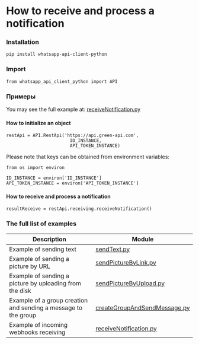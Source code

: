 # How to receive and process a notification
### Installation
```
pip install whatsapp-api-client-python
```
### Import 
```
from whatsapp_api_client_python import API
```
### Примеры
You may see the full example at: [receiveNotification.py](https://github.com/green-api/whatsapp-api-client-python/blob/master/examples/receiveNotification.py)

#### How to initialize an object

```
restApi = API.RestApi('https://api.green-api.com', 
                        ID_INSTANCE, 
                        API_TOKEN_INSTANCE)
```
Please note that keys can be obtained from environment variables:
```
from os import environ

ID_INSTANCE = environ['ID_INSTANCE']
API_TOKEN_INSTANCE = environ['API_TOKEN_INSTANCE']
```

#### How to receive and process a notification

```
resultReceive = restApi.receiving.receiveNotification()
```

### The full list of examples

Description |  Module
----- | ----- 
Example of sending text | [sendText.py](https://github.com/green-api/whatsapp-api-client-python/blob/master/examples/sendText.py)
Example of sending a picture by URL | [sendPictureByLink.py](https://github.com/green-api/whatsapp-api-client-python/blob/master/examples/sendPictureByLink.py)
Example of sending a picture by uploading from the disk | [sendPictureByUpload.py](https://github.com/green-api/whatsapp-api-client-python/blob/master/examples/sendPictureByUpload.py)
Example of a group creation and sending a message to the group | [createGroupAndSendMessage.py](https://github.com/green-api/whatsapp-api-client-python/blob/master/examples/createGroupAndSendMessage.py)
Example of incoming webhooks receiving | [receiveNotification.py](https://github.com/green-api/whatsapp-api-client-python/blob/master/examples/receiveNotification.py)
